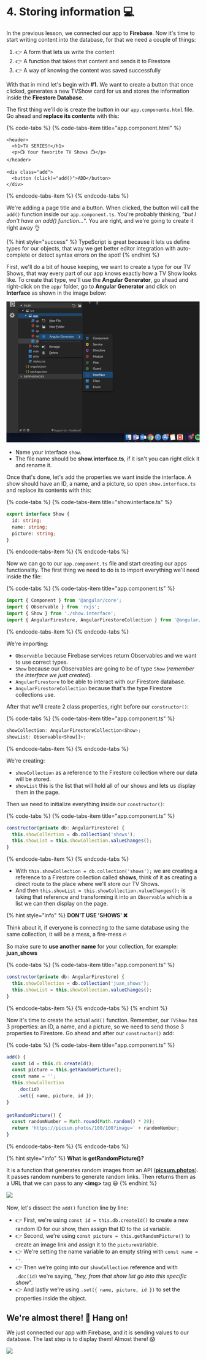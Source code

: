 # 4. Storing information 💻

In the previous lesson, we connected our app to **Firebase**. Now it's time to start writing content into the database, for that we need a couple of things:

1. 👉 A form that lets us write the content
2. 👉 A function that takes that content and sends it to Firestore
3. 👉 A way of knowing the content was saved successfully

With that in mind let's begin with **\#1.** We want to create a button that once clicked, generates a new TVShow card for us and stores the information inside the **Firestore Database**.

The first thing we'll do is create the button in our `app.componente.html` file. Go ahead and **replace its contents** with this:

{% code-tabs %}
{% code-tabs-item title="app.component.html" %}
```markup
<header>
  <h1>TV SERIES!</h1>
  <p>📺 Your favorite TV Shows 📺</p>
</header>

<div class="add">
  <button (click)="add()">ADD</button>
</div>
```
{% endcode-tabs-item %}
{% endcode-tabs %}

We're adding a page title and a button. When clicked, the button will call the `add()` function inside our `app.component.ts`. You're probably thinking, "_but I don't have an add\(\) function..._". You are right,  and we're going to create it right away 👌

{% hint style="success" %}
TypeScript is great because it lets us define types for our objects, that way we get better editor integration with auto-complete or detect syntax errors on the spot!
{% endhint %}

First, we'll do a bit of house keeping, we want to create a type for our TV Shows, that way every part of our app knows exactly how a TV Show looks like. To create that type, we'll use the **Angular Generator**, go ahead and right-click on the `app/` folder, go to **Angular Generator** and click on **Interface** as shown in the image below:

![Generating an Interface](.gitbook/assets/create-interface.png)

* Name your interface `show`.
* The file name should be **show.interface.ts**, if it isn't you can right click it and rename it.

Once that's done, let's add the properties we want inside the interface. A show should have an ID, a name, and a picture, so open `show.interface.ts` and replace its contents with this:

{% code-tabs %}
{% code-tabs-item title="show.interface.ts" %}
```typescript
export interface Show {
  id: string;
  name: string;
  picture: string;
}
```
{% endcode-tabs-item %}
{% endcode-tabs %}

Now we can go to our `app.component.ts` file and start creating our apps functionality. The first thing we need to do is to import everything we'll need inside the file:

{% code-tabs %}
{% code-tabs-item title="app.component.ts" %}
```javascript
import { Component } from '@angular/core';
import { Observable } from 'rxjs';
import { Show } from './show.interface';
import { AngularFirestore, AngularFirestoreCollection } from '@angular/fire/firestore';
```
{% endcode-tabs-item %}
{% endcode-tabs %}

We're importing:

* `Observable` because Firebase services return Observables and we want to use correct types.
* `Show` because our Observables are going to be of type `Show` \(_remember the Interface we just created_\).
* `AngularFirestore` to be able to interact with our Firestore database.
* `AngularFirestoreCollection` because that's the type Firestore collections use.

After that we'll create 2 class properties, right before our `constructor()`:

{% code-tabs %}
{% code-tabs-item title="app.component.ts" %}
```typescript
showCollection: AngularFirestoreCollection<Show>;
showList: Observable<Show[]>;
```
{% endcode-tabs-item %}
{% endcode-tabs %}

We're creating:

* `showCollection` as a reference to the Firestore collection where our data will be stored.
* `showList` this is the list that will hold all of our shows and lets us display them in the page.

Then we need to initialize everything inside our `constructor()`:

{% code-tabs %}
{% code-tabs-item title="app.component.ts" %}
```javascript
constructor(private db: AngularFirestore) {
  this.showCollection = db.collection('shows');
  this.showList = this.showCollection.valueChanges();
}
```
{% endcode-tabs-item %}
{% endcode-tabs %}

* With `this.showCollection = db.collection('shows');` we are creating a reference to a Firestore collection called **shows**, think of it as creating a direct route to the place where we'll store our TV Shows.
* And then `this.showList = this.showCollection.valueChanges();` is taking that reference and transforming it into an `Observable` which is a list we can then display on the page.

{% hint style="info" %}
**DON'T USE 'SHOWS'  ❌**

Think about it, if everyone is connecting to the same database using the same collection, it will be a mess, a fire-mess 🔥

So make sure to **use another name** for your collection, for example: **juan\_shows**

{% code-tabs %}
{% code-tabs-item title="app.component.ts" %}
```javascript
constructor(private db: AngularFirestore) {
  this.showCollection = db.collection('juan_shows');
  this.showList = this.showCollection.valueChanges();
}
```
{% endcode-tabs-item %}
{% endcode-tabs %}
{% endhint %}

Now it's time to create the actual `add()` function. Remember, our `TVShow` has 3 properties: an ID, a name, and a picture, so we need to send those 3 properties to Firestore. Go ahead and after our `constructor()` add:

{% code-tabs %}
{% code-tabs-item title="app.component.ts" %}
```javascript
add() {
  const id = this.db.createId();
  const picture = this.getRandomPicture();
  const name = '';
  this.showCollection
    .doc(id)
    .set({ name, picture, id });
}

getRandomPicture() {
  const randomNumber = Math.round(Math.random() * 20);
  return 'https://picsum.photos/100/100?image=' + randomNumber;
}
```
{% endcode-tabs-item %}
{% endcode-tabs %}

{% hint style="info" %}
**What is getRandomPicture\(\)?**

It is a function that generates random images from an API \([**picsum.photos**](https://picsum.photos/)\). It passes random numbers to generate random links. Then returns them as a URL that we can pass to any **&lt;img&gt;** tag 😃
{% endhint %}

![](https://media.giphy.com/media/TPl5N4Ci49ZQY/giphy.gif)

Now, let's dissect the `add()` function line by line:

* 👉 First, we're using `const id = this.db.createId()` to create a new random ID for our show, then assign that ID to the `id` variable.
* 👉 Second, we're using `const picture = this.getRandomPicture()` to create an image link and assign it to the `picture`variable.
* 👉 We're setting the name variable to an empty string with `const name = ''`.
* 👉 Then we're going into our `showCollection` reference and with `.doc(id)` we're saying, "_hey, from that show list go into this specific show_".
* 👉 And lastly we're using `.set({ name, picture, id })` to set the properties inside the object.

## We're almost there! 💪 Hang on!

We just connected our app with Firebase, and it is sending values to our database. The last step is to display them! Almost there! 😱

![](https://media.giphy.com/media/13Cmju3maIjStW/giphy.gif)



